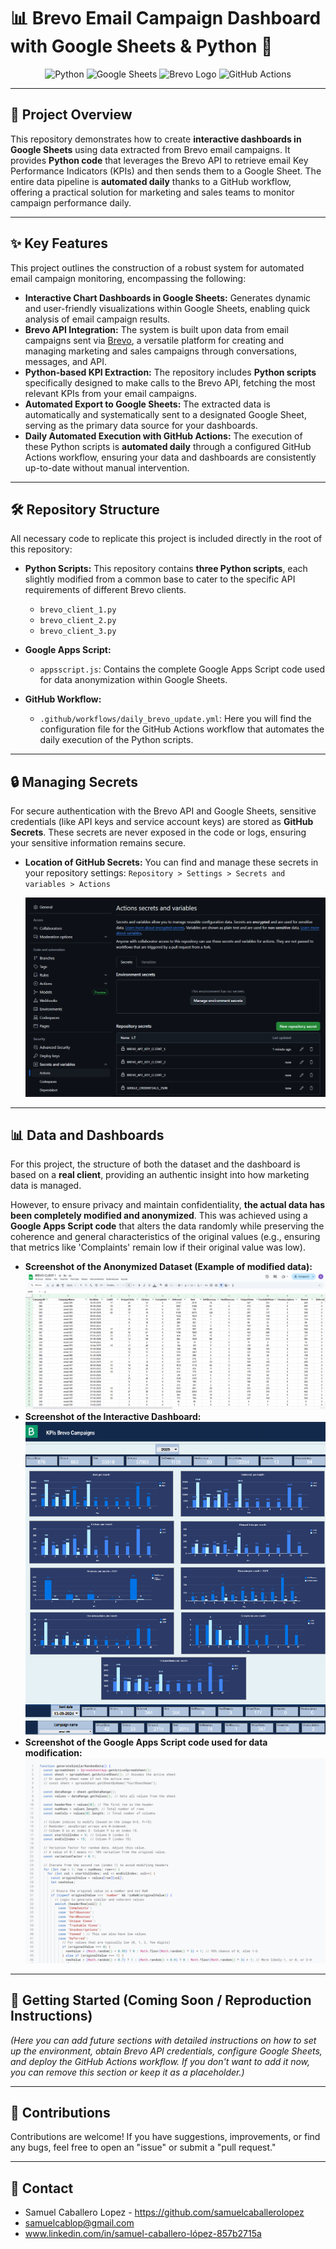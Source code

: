 # 📊 Brevo Email Campaign Dashboard with Google Sheets & Python 🐍

<p align="center">
  <img src="https://img.shields.io/badge/Python-3670A0?style=for-the-badge&logo=python&logoColor=ffdd54" alt="Python">
  <img src="https://img.shields.io/badge/Google%20Sheets-0C8259?style=for-the-badge&logo=googlesheets&logoColor=white" alt="Google Sheets">
  <img src="https://encrypted-tbn0.gstatic.com/images?q=tbn:ANd9GcQbbZ269Hko8wWQ-DRuEGhW4s8fMyqWrW2UxA&s" alt="Brevo Logo" height="28">
  <img src="https://img.shields.io/badge/GitHub_Actions-2671E1?style=for-the-badge&logo=githubactions&logoColor=white" alt="GitHub Actions">
</p>

---

## 📝 Project Overview

This repository demonstrates how to create **interactive dashboards in Google Sheets** using data extracted from Brevo email campaigns. It provides **Python code** that leverages the Brevo API to retrieve email Key Performance Indicators (KPIs) and then sends them to a Google Sheet. The entire data pipeline is **automated daily** thanks to a GitHub workflow, offering a practical solution for marketing and sales teams to monitor campaign performance daily.

---

## ✨ Key Features

This project outlines the construction of a robust system for automated email campaign monitoring, encompassing the following:

* **Interactive Chart Dashboards in Google Sheets:** Generates dynamic and user-friendly visualizations within Google Sheets, enabling quick analysis of email campaign results.
* **Brevo API Integration:** The system is built upon data from email campaigns sent via [Brevo](https://www.brevo.com/), a versatile platform for creating and managing marketing and sales campaigns through conversations, messages, and API.
* **Python-based KPI Extraction:** The repository includes **Python scripts** specifically designed to make calls to the Brevo API, fetching the most relevant KPIs from your email campaigns.
* **Automated Export to Google Sheets:** The extracted data is automatically and systematically sent to a designated Google Sheet, serving as the primary data source for your dashboards.
* **Daily Automated Execution with GitHub Actions:** The execution of these Python scripts is **automated daily** through a configured GitHub Actions workflow, ensuring your data and dashboards are consistently up-to-date without manual intervention.

---

## 🛠️ Repository Structure

All necessary code to replicate this project is included directly in the root of this repository:

* **Python Scripts:**
    This repository contains **three Python scripts**, each slightly modified from a common base to cater to the specific API requirements of different Brevo clients.
    * `brevo_client_1.py` 
    * `brevo_client_2.py` 
    * `brevo_client_3.py` 
   
* **Google Apps Script:**
    * `appsscript.js`: Contains the complete Google Apps Script code used for data anonymization within Google Sheets.
   
* **GitHub Workflow:**
    * `.github/workflows/daily_brevo_update.yml`: Here you will find the configuration file for the GitHub Actions workflow that automates the daily execution of the Python scripts.

---

## 🔒 Managing Secrets

For secure authentication with the Brevo API and Google Sheets, sensitive credentials (like API keys and service account keys) are stored as **GitHub Secrets**. These secrets are never exposed in the code or logs, ensuring your sensitive information remains secure.

* **Location of GitHub Secrets:** You can find and manage these secrets in your repository settings:
    `Repository > Settings > Secrets and variables > Actions`

    ![Screenshot of GitHub Secrets location](screenshots/screenshots/repository_secrets.png)

---

## 📊 Data and Dashboards

For this project, the structure of both the dataset and the dashboard is based on a **real client**, providing an authentic insight into how marketing data is managed.

However, to ensure privacy and maintain confidentiality, **the actual data has been completely modified and anonymized**. This was achieved using a **Google Apps Script code** that alters the data randomly while preserving the coherence and general characteristics of the original values (e.g., ensuring that metrics like 'Complaints' remain low if their original value was low).

* **Screenshot of the Anonymized Dataset (Example of modified data):**
    ![Screenshot of the anonymized Dataset](screenshots/screenshots/Dataset.png)
* **Screenshot of the Interactive Dashboard:**
    ![Screenshot of the Interactive Dashboard](screenshots/screenshots/Dashboard.png)
* **Screenshot of the Google Apps Script code used for data modification:**
    ![Screenshot of the Google Apps Script code](screenshots/screenshots/AppsScript.png)

---

## 🚀 Getting Started (Coming Soon / Reproduction Instructions)

*(Here you can add future sections with detailed instructions on how to set up the environment, obtain Brevo API credentials, configure Google Sheets, and deploy the GitHub Actions workflow. If you don't want to add it now, you can remove this section or keep it as a placeholder.)*

---

## 🤝 Contributions

Contributions are welcome! If you have suggestions, improvements, or find any bugs, feel free to open an "issue" or submit a "pull request."

---

## 📧 Contact

* Samuel Caballero Lopez - https://github.com/samuelcaballerolopez
* samuelcablop@gmail.com
* www.linkedin.com/in/samuel-caballero-lópez-857b2715a
